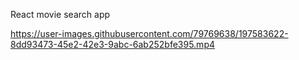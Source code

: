 React movie search app


https://user-images.githubusercontent.com/79769638/197583622-8dd93473-45e2-42e3-9abc-6ab252bfe395.mp4
